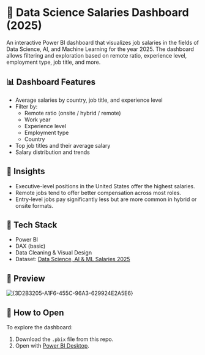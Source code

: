 # 💼 Data Science Salaries Dashboard (2025)
An interactive Power BI dashboard that visualizes job salaries in the fields of Data Science, AI, and Machine Learning for the year 2025. The dashboard allows filtering and exploration based on remote ratio, experience level, employment type, job title, and more.

## 📊 Dashboard Features
- Average salaries by country, job title, and experience level
- Filter by:
  - Remote ratio (onsite / hybrid / remote)
  - Work year
  - Experience level
  - Employment type
  - Country
- Top job titles and their average salary
- Salary distribution and trends

## 📌 Insights
- Executive-level positions in the United States offer the highest salaries.
- Remote jobs tend to offer better compensation across most roles.
- Entry-level jobs pay significantly less but are more common in hybrid or onsite formats.

## 🧰 Tech Stack
- Power BI
- DAX (basic)
- Data Cleaning & Visual Design
- Dataset: [Data Science, AI & ML Salaries 2025](https://www.kaggle.com/datasets/adilshamim8/salaries-for-data-science-jobs)

## 📸 Preview
![{3D2B3205-A1F6-455C-96A3-629924E2A5E6}](https://github.com/user-attachments/assets/0d8a6c5a-e25f-48c8-b400-af30e2f54306)


## 🚀 How to Open
To explore the dashboard:
1. Download the `.pbix` file from this repo.
2. Open with [Power BI Desktop](https://powerbi.microsoft.com/en-us/desktop/).
